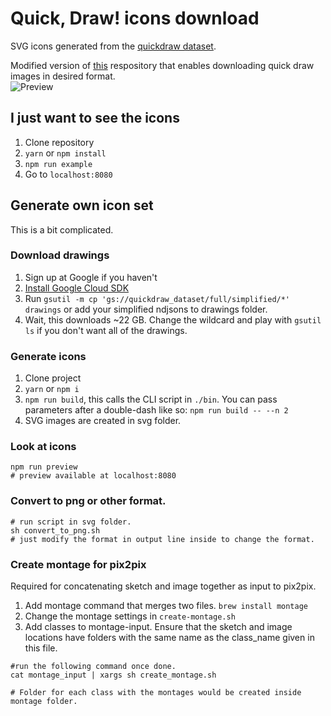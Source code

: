 # Quick, Draw! icons download

SVG icons generated from the [quickdraw dataset](https://github.com/googlecreativelab/quickdraw-dataset).

Modified version of [this](https://github.com/prayerslayer/quickdraw-ico) respository that enables downloading quick
 draw images in desired format.  
![Preview](screen.png)

## I just want to see the icons

1. Clone repository
2. `yarn` or `npm install`
3. `npm run example`
4. Go to `localhost:8080`

## Generate own icon set

This is a bit complicated.

### Download drawings


1. Sign up at Google if you haven't
2. [Install Google Cloud SDK](https://cloud.google.com/sdk/docs/)
3. Run `gsutil -m cp 'gs://quickdraw_dataset/full/simplified/*' drawings`  or add your simplified ndjsons to drawings
  folder. 
4. Wait, this downloads ~22 GB. Change the wildcard and play with `gsutil ls` if you don't want all of the drawings.

### Generate icons

1. Clone project
2. `yarn` or `npm i`
3. `npm run build`, this calls the CLI script in `./bin`. You can pass parameters after a double-dash like so: `npm
 run build -- --n 2`
4. SVG images are created in svg folder. 

### Look at icons

    npm run preview
    # preview available at localhost:8080
    
### Convert to png or other format. 

    # run script in svg folder.
    sh convert_to_png.sh
    # just modify the format in output line inside to change the format. 
    
### Create montage for pix2pix
  Required for concatenating sketch and image together as input to pix2pix. 
  1. Add montage command that merges two files. `brew install montage`
  2. Change the montage settings in `create-montage.sh`
  3. Add classes to montage-input. Ensure that the sketch and image locations have folders with the same name as the class_name given in this file.
    
    #run the following command once done. 
    cat montage_input | xargs sh create_montage.sh
    
    # Folder for each class with the montages would be created inside montage folder.
    

